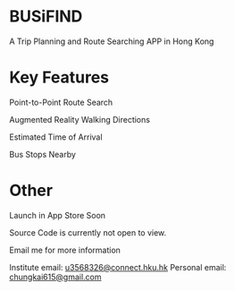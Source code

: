 # BUSiFIND
A Trip Planning and Route Searching APP in Hong Kong

# Key Features
Point-to-Point Route Search

Augmented Reality Walking Directions

Estimated Time of Arrival

Bus Stops Nearby

# Other
Launch in App Store Soon

Source Code is currently not open to view.

Email me for more information


Institute email: u3568326@connect.hku.hk
Personal email: chungkai615@gmail.com
